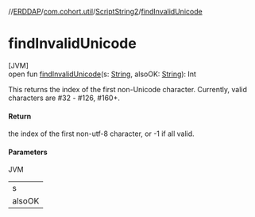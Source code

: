 //[ERDDAP](../../../index.md)/[com.cohort.util](../index.md)/[ScriptString2](index.md)/[findInvalidUnicode](find-invalid-unicode.md)

# findInvalidUnicode

[JVM]\
open fun [findInvalidUnicode](find-invalid-unicode.md)(s: [String](https://docs.oracle.com/en/java/javase/17/docs/api/java.base/java/lang/String.html), alsoOK: [String](https://docs.oracle.com/en/java/javase/17/docs/api/java.base/java/lang/String.html)): Int

This returns the index of the first non-Unicode character. Currently, valid characters are #32 - #126, #160+.

#### Return

the index of the first non-utf-8 character, or -1 if all valid.

#### Parameters

JVM

| |
|---|
| s |
| alsoOK | a string with characters (e.g., \r, \n, \t) which are also valid |
